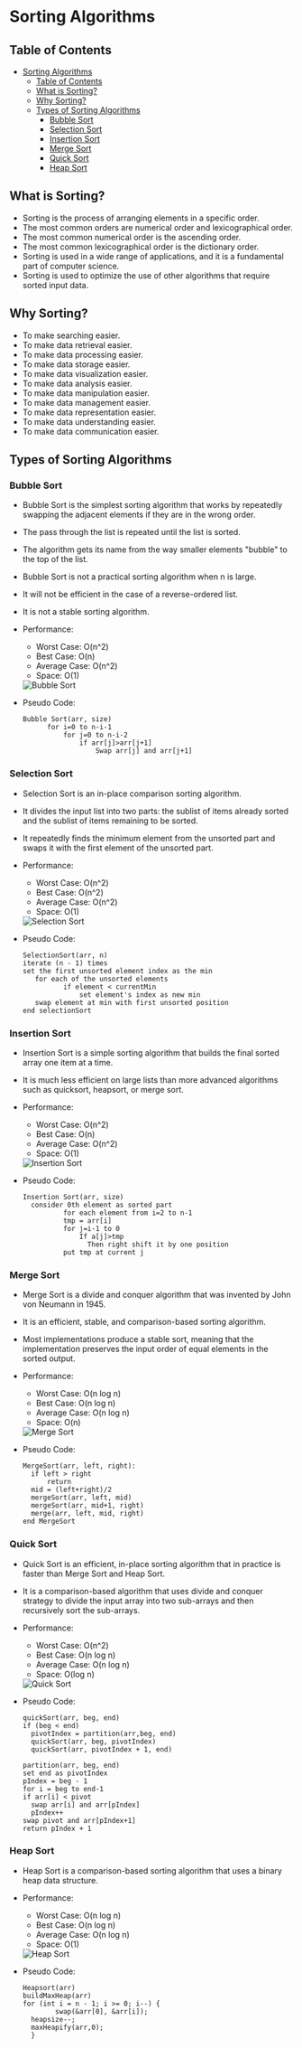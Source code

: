 # Sorting Algorithms

## Table of Contents

- [Sorting Algorithms](#sorting-algorithms)
  - [Table of Contents](#table-of-contents)
  - [What is Sorting?](#what-is-sorting)
  - [Why Sorting?](#why-sorting)
  - [Types of Sorting Algorithms](#types-of-sorting-algorithms)
    - [Bubble Sort](#bubble-sort)
    - [Selection Sort](#selection-sort)
    - [Insertion Sort](#insertion-sort)
    - [Merge Sort](#merge-sort)
    - [Quick Sort](#quick-sort)
    - [Heap Sort](#heap-sort)

## What is Sorting?

- Sorting is the process of arranging elements in a specific order.
- The most common orders are numerical order and lexicographical order.
- The most common numerical order is the ascending order.
- The most common lexicographical order is the dictionary order.
- Sorting is used in a wide range of applications, and it is a fundamental part of computer science.
- Sorting is used to optimize the use of other algorithms that require sorted input data.

## Why Sorting?

- To make searching easier.
- To make data retrieval easier.
- To make data processing easier.
- To make data storage easier.
- To make data visualization easier.
- To make data analysis easier.
- To make data manipulation easier.
- To make data management easier.
- To make data representation easier.
- To make data understanding easier.
- To make data communication easier.

## Types of Sorting Algorithms

### Bubble Sort

- Bubble Sort is the simplest sorting algorithm that works by repeatedly swapping the adjacent elements if they are in the wrong order.
- The pass through the list is repeated until the list is sorted.
- The algorithm gets its name from the way smaller elements "bubble" to the top of the list.
- Bubble Sort is not a practical sorting algorithm when n is large.
- It will not be efficient in the case of a reverse-ordered list.
- It is not a stable sorting algorithm.
- Performance:

  - Worst Case: O(n^2)
  - Best Case: O(n)
  - Average Case: O(n^2)
  - Space: O(1)

  <img src="../Public/bubble_sort.png" alt = "Bubble Sort"/>

- Pseudo Code:

  ```
  Bubble Sort(arr, size)
  		for i=0 to n-i-1
  			for j=0 to n-i-2
  				if arr[j]>arr[j+1]
  					Swap arr[j] and arr[j+1]

  ```

### Selection Sort

- Selection Sort is an in-place comparison sorting algorithm.
- It divides the input list into two parts: the sublist of items already sorted and the sublist of items remaining to be sorted.
- It repeatedly finds the minimum element from the unsorted part and swaps it with the first element of the unsorted part.
- Performance:

  - Worst Case: O(n^2)
  - Best Case: O(n^2)
  - Average Case: O(n^2)
  - Space: O(1)

  <img src="../Public/selection_sort.png" alt = "Selection Sort"/>

- Pseudo Code:

  ```
  SelectionSort(arr, n)
  iterate (n - 1) times
  set the first unsorted element index as the min
  	 for each of the unsorted elements
    		if element < currentMin
     			set element's index as new min
  	 swap element at min with first unsorted position
  end selectionSort
  ```

### Insertion Sort

- Insertion Sort is a simple sorting algorithm that builds the final sorted array one item at a time.
- It is much less efficient on large lists than more advanced algorithms such as quicksort, heapsort, or merge sort.
- Performance:

  - Worst Case: O(n^2)
  - Best Case: O(n)
  - Average Case: O(n^2)
  - Space: O(1)

  <img src="../Public/insertion_sort.png" alt = "Insertion Sort"/>

- Pseudo Code:

  ```
  Insertion Sort(arr, size)
  	consider 0th element as sorted part
  			for each element from i=2 to n-1
  			tmp = arr[i]
  			for j=i-1 to 0
  				If a[j]>tmp
  				  Then right shift it by one position
  			put tmp at current j
  ```

### Merge Sort

- Merge Sort is a divide and conquer algorithm that was invented by John von Neumann in 1945.
- It is an efficient, stable, and comparison-based sorting algorithm.
- Most implementations produce a stable sort, meaning that the implementation preserves the input order of equal elements in the sorted output.
- Performance:

  - Worst Case: O(n log n)
  - Best Case: O(n log n)
  - Average Case: O(n log n)
  - Space: O(n)

  <img src="../Public/merge_sort.png" alt = "Merge Sort"/>

- Pseudo Code:

  ```
  MergeSort(arr, left, right):
    if left > right
        return
    mid = (left+right)/2
    mergeSort(arr, left, mid)
    mergeSort(arr, mid+1, right)
    merge(arr, left, mid, right)
  end MergeSort
  ```

### Quick Sort

- Quick Sort is an efficient, in-place sorting algorithm that in practice is faster than Merge Sort and Heap Sort.
- It is a comparison-based algorithm that uses divide and conquer strategy to divide the input array into two sub-arrays and then recursively sort the sub-arrays.
- Performance:

  - Worst Case: O(n^2)
  - Best Case: O(n log n)
  - Average Case: O(n log n)
  - Space: O(log n)

  <img src="../Public/quick_sort.png" alt = "Quick Sort"/>

- Pseudo Code:

  ```
  quickSort(arr, beg, end)
  if (beg < end)
    pivotIndex = partition(arr,beg, end)
    quickSort(arr, beg, pivotIndex)
    quickSort(arr, pivotIndex + 1, end)
  ```

  ```
  partition(arr, beg, end)
  set end as pivotIndex
  pIndex = beg - 1
  for i = beg to end-1
  if arr[i] < pivot
    swap arr[i] and arr[pIndex]
    pIndex++
  swap pivot and arr[pIndex+1]
  return pIndex + 1
  ```

### Heap Sort

- Heap Sort is a comparison-based sorting algorithm that uses a binary heap data structure.
- Performance:

  - Worst Case: O(n log n)
  - Best Case: O(n log n)
  - Average Case: O(n log n)
  - Space: O(1)

  <img src="../Public/heap_sort.png" alt = "Heap Sort"/>

- Pseudo Code:

  ```
  Heapsort(arr)
  buildMaxHeap(arr)
  for (int i = n - 1; i >= 0; i--) {
      	  swap(&arr[0], &arr[i]);
    heapsize--;
    maxHeapify(arr,0);
  	}
  ```
